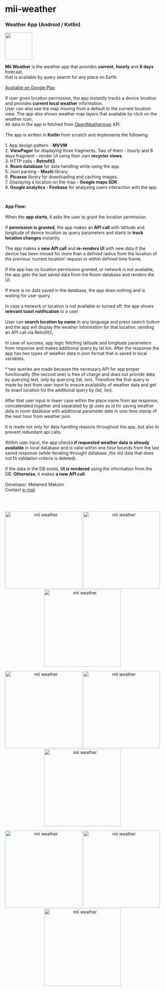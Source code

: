 # mii-weather
<h3>Weather App (Android / Kotlin)</h3>
<img src="https://github.com/melamedMaks/mii-weather/blob/main/images/icmii.png" width="88">
<p><b>Mii Weather</b> is the weather app that provides <b>current</b>, <b>hourly</b> and <b>8 days</b> forecast,<br>that is available by query search for any place on Earth.<br><br>
<a href="https://play.google.com/store/apps/details?id=mii.weather">Available on Google Play</a><br><br>
If user gives location permission, the app instantly tracks a device location and provides <b>current local weather</b> information.<br>User can also see the map moving from a default to the current location view.
The app also shows weather map layers that available by click on the weather icon.<br>
All data in the app is fetched from <a href="https://www.openweathermap.org/api">OpenWeathermap</a> API.<br><br>
The app is written in <b>Kotlin</b> from scratch and implements the following:<br><br>
1. App design pattern - <b>MVVM</b><br>
2. <b>ViewPager</b> for displaying three fragments. Two of them - hourly and 8 days fragment - render UI using their own <b>recycler views</b>.<br> 
3. HTTP calls - <b>Retrofit2</b>.<br> 
4. <b>Room database</b> for data handling while using the app.<br>
5. Json parsing - <b>Moshi</b> library.<br> 
6. <b>Picasso</b> library for downloading and caching images.<br>
7. Displaying a location on the map - <b>Google maps SDK</b>.<br>
8. <b>Google analytics - Firebase</b> for analyzing users interaction with the app.</p><br>
<p><b>App Flow:</b><br><br>
When the <b>app starts</b>, it asks the user to grant the location permission.<br><br>
If <b>permission is granted</b>, the app makes an <b>API call</b> with latitude and longitude of device location as query parameters and starts to <b>track location changes</b> instantly.<br><br>
The app makes a <b>new API call</b> and <b>re-renders UI</b> with new data if the device has been moved for more than a defined radius from the location of the previous ‘current location’ request or within defined time frame.<br><br>
If the app has no location permission granted, or network is not available, the app gets the last saved data from the Room database and renders the UI.<br><br>
If there is no data saved in the database, the app does nothing and is waiting for user query.<br><br> 
In case a network or location is not available or turned off, the app shows <b>relevant toast notification</b> to a user.<br><br> 
User can <b>search location by name</b> in any language and press search button and the app will display the weather information for that location, sending an API call via Retrofit2.<br><br>
In case of success, app logic fetching latitude and longitude parameters from response and makes additional query by lat lon. After the response the app has two types of weather data in json format that is saved in local variables. <br><br>
* two queries are made because the necessary API for app proper functionality (the second one) is free of charge and does not provide data by querying text, only by querying (lat, lon). Therefore the first query is made by text from user input to ensure availability of weather data and get its exact location for the additional query by (lat, lon). <br><br>
After that user input in lower case within the place name from api response, concatenated together and separated by @ uses as id for saving weather data in room database with additional parameter date in unix time stamp of the next hour from weather json.<br><br>
It is made not only for data handling reasons throughout the app, but also to prevent redundant api calls.<br><br>
Within user input, the app checks <b>if requested weather data is already available</b> in local database and is valid within one hour bounds from the last saved response (while iterating throught database ,the old data that does not fit validation criteria is deleted). <br><br>
If the data in the DB exists, <b>UI is rendered</b> using the information from the DB. <b>Otherwise</b>, it makes <b>a new API call</b>.<br><br>
Developer: Melamed Maksim<br>
Contact <a href="melamed.maks@gmail.com">e-mail</a></p><br><br></p>
<p float="left" align="center">
<img src="https://github.com/melamedMaks/mii-weather/blob/main/images/Screen%20Shot%202022-03-09%20at%207.05.59%20PM.png" alt="mii weather" width="250">
<img src="https://github.com/melamedMaks/mii-weather/blob/main/images/Screen%20Shot%202022-03-09%20at%207.07.11%20PM.png" alt="mii weather" width="250">
<img src="https://github.com/melamedMaks/mii-weather/blob/main/images/Screen%20Shot%202022-03-09%20at%207.28.58%20PM.png" alt="mii weather" width="250">
</p>
<p float="left" align="center">
<img src="https://github.com/melamedMaks/mii-weather/blob/main/images/Screen%20Shot%202022-03-09%20at%207.09.33%20PM.png" alt="mii weather" width="250"> 
<img src="https://github.com/melamedMaks/mii-weather/blob/main/images/Screen%20Shot%202022-03-09%20at%207.10.12%20PM.png" alt="mii weather" width="250"> 
<img src="https://github.com/melamedMaks/mii-weather/blob/main/images/Screen%20Shot%202022-03-09%20at%207.10.34%20PM.png" alt="mii weather" width="250"> 
</p>
<p float="left" align="center">
<img src="https://github.com/melamedMaks/mii-weather/blob/main/images/Screen%20Shot%202022-03-09%20at%207.10.59%20PM.png" alt="mii weather" width="250"> 
<img src="https://github.com/melamedMaks/mii-weather/blob/main/images/Screen%20Shot%202022-03-09%20at%207.11.17%20PM.png" alt="mii weather" width="250"> 
<img src="https://github.com/melamedMaks/mii-weather/blob/main/images/Screen%20Shot%202022-03-09%20at%207.17.57%20PM.png" alt="mii weather" width="250">
</p>

